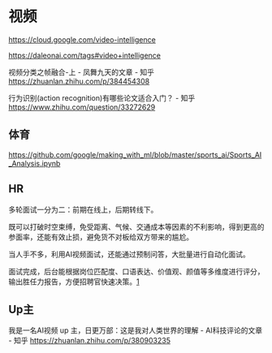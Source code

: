 # 视频


https://cloud.google.com/video-intelligence

https://daleonai.com/tags#video+intelligence

视频分类之帧融合-上 - 凤舞九天的文章 - 知乎
https://zhuanlan.zhihu.com/p/384454308

行为识别(action recognition)有哪些论文适合入门？ - 知乎
https://www.zhihu.com/question/33272629

## 体育

https://github.com/google/making_with_ml/blob/master/sports_ai/Sports_AI_Analysis.ipynb

## HR

多轮面试一分为二：前期在线上，后期转线下。

既可以打破时空束缚，免受距离、气候、交通成本等因素的不利影响，得到更高的参面率，还能有效止损，避免货不对板给双方带来的尴尬。

当人手不多，利用AI视频面试，还能通过预制问答，大批量进行自动化面试。

面试完成，后台能根据岗位匹配度、口语表达、价值观、颜值等多维度进行评分，输出胜任力报告，方便招聘官快速决策。[1]

## Up主

我是一名AI视频 up 主，日更万部：这是我对人类世界的理解 - AI科技评论的文章 - 知乎
https://zhuanlan.zhihu.com/p/380903235

[1]: https://zhuanlan.zhihu.com/p/404894498
